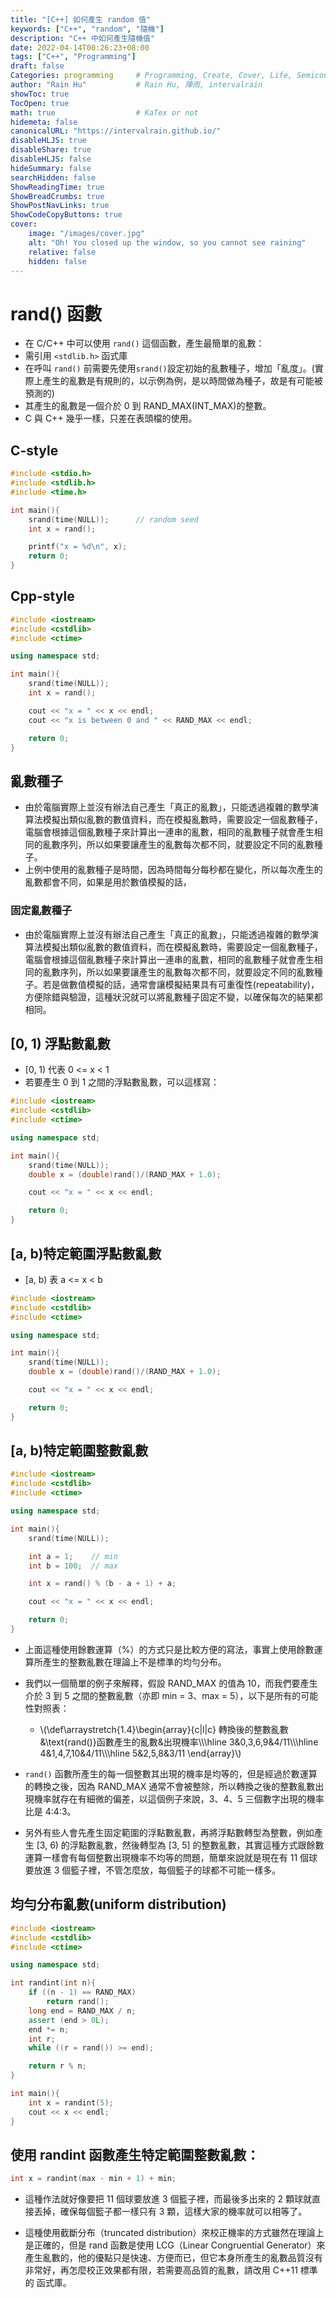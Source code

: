 ```yaml
---
title: "[C++] 如何產生 random 值"
keywords: ["C++", "random", "隨機"]
description: "C++ 中如何產生隨機值"
date: 2022-04-14T00:26:23+08:00
tags: ["C++", "Programming"]
draft: false
Categories: programming     # Programming, Create, Cover, Life, Semiconductor, Leetcode, Logic Design, Daily, OS, CS50, CA
author: "Rain Hu"           # Rain Hu, 陣雨, intervalrain
showToc: true
TocOpen: true
math: true                  # KaTex or not
hidemeta: false
canonicalURL: "https://intervalrain.github.io/"
disableHLJS: true
disableShare: true
disableHLJS: false
hideSummary: false
searchHidden: false
ShowReadingTime: true
ShowBreadCrumbs: true
ShowPostNavLinks: true
ShowCodeCopyButtons: true
cover:
    image: "/images/cover.jpg"
    alt: "Oh! You closed up the window, so you cannot see raining"
    relative: false
    hidden: false
---
```

# rand() 函數
+ 在 C/C++ 中可以使用 `rand()` 這個函數，產生最簡單的亂數：
+ 需引用 `<stdlib.h>` 函式庫
+ 在呼叫 `rand()` 前需要先使用`srand()`設定初始的亂數種子，增加「亂度」。(實際上產生的亂數是有規則的，以示例為例，是以時間做為種子，故是有可能被預測的)
+ 其產生的亂數是一個介於 0 到 RAND_MAX(INT_MAX)的整數。
+ C 與 C++ 幾乎一樣，只差在表頭檔的使用。
## C-style
```C
#include <stdio.h>
#include <stdlib.h>
#include <time.h>

int main(){
    srand(time(NULL));      // random seed
    int x = rand();

    printf("x = %d\n", x);
    return 0;
}
```
## Cpp-style
```Cpp
#include <iostream>
#include <cstdlib>
#include <ctime>

using namespace std;

int main(){
    srand(time(NULL));
    int x = rand();

    cout << "x = " << x << endl;
    cout << "x is between 0 and " << RAND_MAX << endl;

    return 0;
}
```
## 亂數種子
+ 由於電腦實際上並沒有辦法自己產生「真正的亂數」，只能透過複雜的數學演算法模擬出類似亂數的數值資料，而在模擬亂數時，需要設定一個亂數種子，電腦會根據這個亂數種子來計算出一連串的亂數，相同的亂數種子就會產生相同的亂數序列，所以如果要讓產生的亂數每次都不同，就要設定不同的亂數種子。
+ 上例中使用的亂數種子是時間，因為時間每分每秒都在變化，所以每次產生的亂數都會不同，如果是用於數值模擬的話，

### 固定亂數種子
+ 由於電腦實際上並沒有辦法自己產生「真正的亂數」，只能透過複雜的數學演算法模擬出類似亂數的數值資料，而在模擬亂數時，需要設定一個亂數種子，電腦會根據這個亂數種子來計算出一連串的亂數，相同的亂數種子就會產生相同的亂數序列，所以如果要讓產生的亂數每次都不同，就要設定不同的亂數種子。若是做數值模擬的話，通常會讓模擬結果具有可重復性(repeatability)，方便除錯與驗證，這種狀況就可以將亂數種子固定不變，以確保每次的結果都相同。

## [0, 1) 浮點數亂數
+ [0, 1) 代表 0 <= x < 1
+ 若要產生 0 到 1 之間的浮點數亂數，可以這樣寫：
```Cpp
#include <iostream>
#include <cstdlib>
#include <ctime>

using namespace std;

int main(){
    srand(time(NULL));
    double x = (double)rand()/(RAND_MAX + 1.0);

    cout << "x = " << x << endl;

    return 0;
}
```

## [a, b)特定範圍浮點數亂數
+ [a, b) 表 a <= x < b
```Cpp
#include <iostream>
#include <cstdlib>
#include <ctime>

using namespace std;

int main(){
    srand(time(NULL));
    double x = (double)rand()/(RAND_MAX + 1.0);

    cout << "x = " << x << endl;

    return 0;
}
```

## [a, b)特定範圍整數亂數
```Cpp
#include <iostream>
#include <cstdlib>
#include <ctime>

using namespace std;

int main(){
    srand(time(NULL));

    int a = 1;    // min
    int b = 100;  // max

    int x = rand() % (b - a + 1) + a;

    cout << "x = " << x << endl;

    return 0;
}
```
+ 上面這種使用餘數運算（%）的方式只是比較方便的寫法，事實上使用餘數運算所產生的整數亂數在理論上不是標準的均勻分布。
+ 我們以一個簡單的例子來解釋，假設 RAND_MAX 的值為 10，而我們要產生介於 3 到 5 之間的整數亂數（亦即 min = 3、max = 5），以下是所有的可能性對照表：
    + \\(\def\arraystretch{1.4}\begin{array}{c|l|c}
        轉換後的整數亂數&\text{rand()}函數產生的亂數&出現機率\\\\\hline
        3&0,3,6,9&4/11\\\\\hline
        4&1,4,7,10&4/11\\\\\hline
        5&2,5,8&3/11
    \end{array}\\)
+ `rand()` 函數所產生的每一個整數其出現的機率是均等的，但是經過於數運算的轉換之後，因為 RAND_MAX 通常不會被整除，所以轉換之後的整數亂數出現機率就存在有細微的偏差，以這個例子來說，3、4、5 三個數字出現的機率比是 4:4:3。

+ 另外有些人會先產生固定範圍的浮點數亂數，再將浮點數轉型為整數，例如產生 [3, 6) 的浮點數亂數，然後轉型為 [3, 5] 的整數亂數，其實這種方式跟餘數運算一樣會有每個整數出現機率不均等的問題，簡單來說就是現在有 11 個球要放進 3 個籃子裡，不管怎麼放，每個籃子的球都不可能一樣多。

## 均勻分布亂數(uniform distribution)

```Cpp
#include <iostream>
#include <cstdlib>
#include <ctime>

using namespace std;

int randint(int n){
    if ((n - 1) == RAND_MAX)
        return rand();
    long end = RAND_MAX / n;
    assert (end > 0L);
    end *= n;
    int r;
    while ((r = rand()) >= end);

    return r % n;
}

int main(){
    int x = randint(5);
    cout << x << endl;
}
```
## 使用 randint 函數產生特定範圍整數亂數：
```Cpp
int x = randint(max - min + 1) + min;
```
+ 這種作法就好像要把 11 個球要放進 3 個籃子裡，而最後多出來的 2 顆球就直接丟掉，確保每個籃子都一樣只有 3 顆，這樣大家的機率就可以相等了。

+ 這種使用截斷分布（truncated distribution）來校正機率的方式雖然在理論上是正確的，但是 rand 函數是使用 LCG（Linear Congruential Generator）來產生亂數的，他的優點只是快速、方便而已，但它本身所產生的亂數品質沒有非常好，再怎麼校正效果都有限，若需要高品質的亂數，請改用 C++11 標準的 <random> 函式庫。